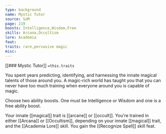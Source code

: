 ```yaml
---
type: background
name: Mystic Tutor 
source: SoM
page: 219
boosts: Intelligence,Wisdom,Free
skills: Arcana,Occultism
lore: Academia
feat: 
traits: rare,pervasive magic
misc: 
---
```


[[### Mystic Tutor]]
`=this.traits`


You spent years predicting, identifying, and harnessing the innate magical talents of those around you. A magic-rich world has taught you that you can never have too much training when everyone around you is capable of magic.

Choose two ability boosts. One must be Intelligence or Wisdom and one is a free ability boost.

Your innate [[magical]] trait is [[arcane]] or [[occult]]. You're trained in either [[Arcana]] or [[Occultism]], depending on your innate [[magical]] trait, and the [[Academia Lore]] skill. You gain the [[Recognize Spell]] skill feat.

